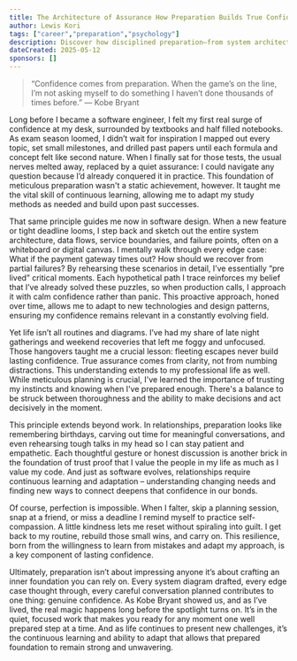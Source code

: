 ```yaml
---
title: The Architecture of Assurance How Preparation Builds True Confidence
author: Lewis Kori
tags: ["career","preparation","psychology"]
description: Discover how disciplined preparation—from system architecture and edge-case planning to thoughtful personal habits—builds genuine, lasting confidence.
dateCreated: 2025-05-12
sponsors: []
---
```


> “Confidence comes from preparation. When the game’s on the line, I’m not asking myself to do something I haven’t done thousands of times before.”
— Kobe Bryant

Long before I became a software engineer, I felt my first real surge of confidence at my desk, surrounded by textbooks and half filled notebooks. As exam season loomed, I didn’t wait for inspiration I mapped out every topic, set small milestones, and drilled past papers until each formula and concept felt like second nature. When I finally sat for those tests, the usual nerves melted away, replaced by a quiet assurance: I could navigate any question because I’d already conquered it in practice. This foundation of meticulous preparation wasn't a static achievement, however. It taught me the vital skill of continuous learning, allowing me to adapt my study methods as needed and build upon past successes.

That same principle guides me now in software design. When a new feature or tight deadline looms, I step back and sketch out the entire system architecture, data flows, service boundaries, and failure points, often on a whiteboard or digital canvas. I mentally walk through every edge case: What if the payment gateway times out? How should we recover from partial failures? By rehearsing these scenarios in detail, I’ve essentially “pre lived” critical moments. Each hypothetical path I trace reinforces my belief that I’ve already solved these puzzles, so when production calls, I approach it with calm confidence rather than panic. This proactive approach, honed over time, allows me to adapt to new technologies and design patterns, ensuring my confidence remains relevant in a constantly evolving field.

Yet life isn’t all routines and diagrams. I’ve had my share of late night gatherings and weekend recoveries that left me foggy and unfocused. Those hangovers taught me a crucial lesson: fleeting escapes never build lasting confidence. True assurance comes from clarity, not from numbing distractions. This understanding extends to my professional life as well. While meticulous planning is crucial, I've learned the importance of trusting my instincts and knowing when I've prepared enough. There's a balance to be struck between thoroughness and the ability to make decisions and act decisively in the moment.

This principle extends beyond work. In relationships, preparation looks like remembering birthdays, carving out time for meaningful conversations, and even rehearsing tough talks in my head so I can stay patient and empathetic. Each thoughtful gesture or honest discussion is another brick in the foundation of trust proof that I value the people in my life as much as I value my code. And just as software evolves, relationships require continuous learning and adaptation – understanding changing needs and finding new ways to connect deepens that confidence in our bonds.

Of course, perfection is impossible. When I falter, skip a planning session, snap at a friend, or miss a deadline I remind myself to practice self-compassion. A little kindness lets me reset without spiraling into guilt. I get back to my routine, rebuild those small wins, and carry on. This resilience, born from the willingness to learn from mistakes and adapt my approach, is a key component of lasting confidence.

Ultimately, preparation isn’t about impressing anyone it’s about crafting an inner foundation you can rely on. Every system diagram drafted, every edge case thought through, every careful conversation planned contributes to one thing: genuine confidence. As Kobe Bryant showed us, and as I’ve lived, the real magic happens long before the spotlight turns on. It’s in the quiet, focused work that makes you ready for any moment one well prepared step at a time. And as life continues to present new challenges, it’s the continuous learning and ability to adapt that allows that prepared foundation to remain strong and unwavering.
